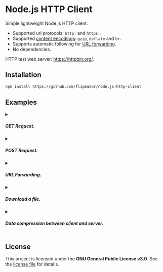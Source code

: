 # Node.js HTTP Client

Simple lightweight Node.js HTTP client.

- Supported url protocols: `http:` and `https:`.
- Supported [content encodings](https://developer.mozilla.org/docs/Web/HTTP/Headers/Content-Encoding): `gzip`, `deflate` and `br`.
- Supports automatic following for [URL forwarding](https://developer.mozilla.org/docs/Web/HTTP/Redirections).
- No dependencies.

HTTP test web server: <https://httpbin.org/>.

## Installation

```bash
npm install https://github.com/flipeador/node.js-http-client
```

## Examples

<details>
<summary><h5>GET Request.</h5></summary>

```js
const { Request } = require('@flipeador/node.js-http-client');

(async () => {
    const request = new Request('https://httpbin.org/get');
    const response = await request.send();
    console.log(response.json());
})();
```

</details>

<details>
<summary><h5>POST Request.</h5></summary>

```js
const { Request } = require('@flipeador/node.js-http-client');

(async () => {
    const request = new Request('https://httpbin.org/post')
        .setData('Hello World!', 'text/plain');
    const response = await request.send();
    console.log(response.json());
})();
```

</details>

<details>
<summary><h5>URL Forwarding.</h5></summary>

```js
const { Request } = require('@flipeador/node.js-http-client');

(async () => {
    const request = new Request('https://httpbin.org/redirect/1', {
        followRedirects: true
    }).setTimeout(5000);
    const response = await request.send();
    console.log(response.json());
})();
```

</details>

<details>
<summary><h5>Download a file.</h5></summary>

```js
const fs = require('node:fs');
const { Buffer } = require('node:buffer');
const { Request } = require('@flipeador/node.js-http-client');

(async () => {
    const stream = fs.createWriteStream('file.ext');
    let current = 0;

    const request = new Request('https://www.example.com/file.ext');

    await request.send((message, chunk) => {
        current += Buffer.byteLength(chunk);
        const total = message.response.headers['content-length'];
        if (total) {
            const percent = Math.round((current / total) * 100);
            console.log(`${current} of ${total} (${percent}%)`);
        } else
            console.log(`${current} bytes`);
        if (!stream.write(chunk))
            return new Promise(resolve => stream.once('drain', resolve));
    });

    stream.close(() => console.log('Done!'));
})();
```

</details>

<details>
<summary><h5>Data compression between client and server.</h5></summary>

```js
// client.js
const { Request } = require('@flipeador/node.js-http-client');

(async () => {
    const request = new Request('http://localhost:8080', {
        acceptEncoding: true
    }).setTimeout(1000);
    const response = await request.send();
    console.log(response.text());
})();
```

```js
// server.js
const http = require('node:http');
const { gzip } = require('@flipeador/node.js-http-client');

const server = http.createServer(async (request, response) => {
    console.log(request.method, request.headers);
    response.writeHead(200, {
        'content-encoding': 'gzip'
    });
    response.end(await gzip('Hello World'));
});

server.listen(8080, 'localhost', () => {
    console.log('Server is running!');
});
```

</details>

## License

This project is licensed under the **GNU General Public License v3.0**. See the [license file](LICENSE) for details.
